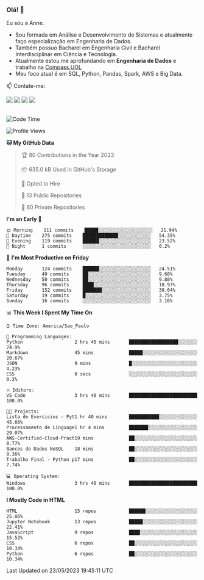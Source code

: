 ### Olá! 👋
Eu sou a Anne. 
- Sou formada em Análise e Desenvolvimento de Sistemas e atualmente faço especialização em Engenharia de Dados.
- Também possuo Bacharel em Engenharia Civil e Bacharel Interdisciplinar em Ciência e Tecnologia.
- Atualmente estou me aprofundando em **Engenharia de Dados** e trabalho na [Compass.UOL](https://compass.uol/pt/home/) 
- Meu foco atual é em SQL, Python, Pandas, Spark, AWS e Big Data.

📫 Contate-me: 

<div>
<a href="https://www.instagram.com/annekarolinefc/" target="_blank"><img src="https://img.shields.io/badge/-Instagram-%23E4405F?style=for-the-badge&logo=instagram&logoColor=white" target="_blank"></a> 
<a href = "mailto:annekarolinefc@gmail.com"><img src="https://img.shields.io/badge/-Gmail-%23333?style=for-the-badge&logo=gmail&logoColor=white" target="_blank"></a>
<a href="https://www.linkedin.com/in/devannekarolinefc/" target="_blank"><img src="https://img.shields.io/badge/-LinkedIn-%230077B5?style=for-the-badge&logo=linkedin&logoColor=white" target="_blank"></a> 
<a href="https://api.whatsapp.com/send?phone=5533991375118&text=Ol%C3%A1%20Anne!%20" target="_blank"><img src="https://img.shields.io/badge/WhatsApp-25D366?style=for-the-badge&logo=whatsapp&logoColor=white" target="_blank"></a>
</div>

  
<!--
  <img align="center" alt="Anne-An" height="30" width="40" src="https://github.com/devicons/devicon/blob/master/icons/angularjs/angularjs-original.svg">
-->

</br>

<!--START_SECTION:waka-->
![Code Time](http://img.shields.io/badge/Code%20Time-179%20hrs%206%20mins-blue)

![Profile Views](http://img.shields.io/badge/Profile%20Views-0-blue)

**🐱 My GitHub Data** 

> 🏆 80 Contributions in the Year 2023
 > 
> 📦 635.0 kB Used in GitHub's Storage 
 > 
> 💼 Opted to Hire
 > 
> 📜 13 Public Repositories 
 > 
> 🔑 60 Private Repositories  
 > 
**I'm an Early 🐤** 

```text
🌞 Morning    111 commits    █████░░░░░░░░░░░░░░░░░░░░   21.94% 
🌇 Daytime    275 commits    █████████████░░░░░░░░░░░░   54.35% 
🌃 Evening    119 commits    ██████░░░░░░░░░░░░░░░░░░░   23.52% 
🌙 Night      1 commits      ░░░░░░░░░░░░░░░░░░░░░░░░░   0.2%

```
📅 **I'm Most Productive on Friday** 

```text
Monday       124 commits    ██████░░░░░░░░░░░░░░░░░░░   24.51% 
Tuesday      49 commits     ██░░░░░░░░░░░░░░░░░░░░░░░   9.68% 
Wednesday    50 commits     ██░░░░░░░░░░░░░░░░░░░░░░░   9.88% 
Thursday     96 commits     ████░░░░░░░░░░░░░░░░░░░░░   18.97% 
Friday       152 commits    ███████░░░░░░░░░░░░░░░░░░   30.04% 
Saturday     19 commits     █░░░░░░░░░░░░░░░░░░░░░░░░   3.75% 
Sunday       16 commits     ░░░░░░░░░░░░░░░░░░░░░░░░░   3.16%

```


📊 **This Week I Spent My Time On** 

```text
⌚︎ Time Zone: America/Sao_Paulo

💬 Programming Languages: 
Python                   2 hrs 45 mins       ██████████████████░░░░░░░   74.9% 
Markdown                 45 mins             █████░░░░░░░░░░░░░░░░░░░░   20.67% 
JSON                     9 mins              █░░░░░░░░░░░░░░░░░░░░░░░░   4.23% 
CSS                      0 secs              ░░░░░░░░░░░░░░░░░░░░░░░░░   0.2%

🔥 Editors: 
VS Code                  3 hrs 40 mins       █████████████████████████   100.0%

🐱‍💻 Projects: 
Lista de Exercicios - Pyt1 hr 40 mins        ███████████░░░░░░░░░░░░░░   45.66% 
Processamento de Linguage1 hr 4 mins         ███████░░░░░░░░░░░░░░░░░░   29.07% 
AWS-Certified-Cloud-Pract19 mins             ██░░░░░░░░░░░░░░░░░░░░░░░   8.77% 
Bancos de Dados NoSQL    18 mins             ██░░░░░░░░░░░░░░░░░░░░░░░   8.36% 
Trabalho Final - Python p17 mins             ██░░░░░░░░░░░░░░░░░░░░░░░   7.74%

💻 Operating System: 
Windows                  3 hrs 40 mins       █████████████████████████   100.0%

```

**I Mostly Code in HTML** 

```text
HTML                     15 repos            ██████░░░░░░░░░░░░░░░░░░░   25.86% 
Jupyter Notebook         13 repos            █████░░░░░░░░░░░░░░░░░░░░   22.41% 
JavaScript               9 repos             ████░░░░░░░░░░░░░░░░░░░░░   15.52% 
CSS                      6 repos             ██░░░░░░░░░░░░░░░░░░░░░░░   10.34% 
Python                   6 repos             ██░░░░░░░░░░░░░░░░░░░░░░░   10.34%

```



 Last Updated on 23/05/2023 19:45:11 UTC
<!--END_SECTION:waka-->
  
